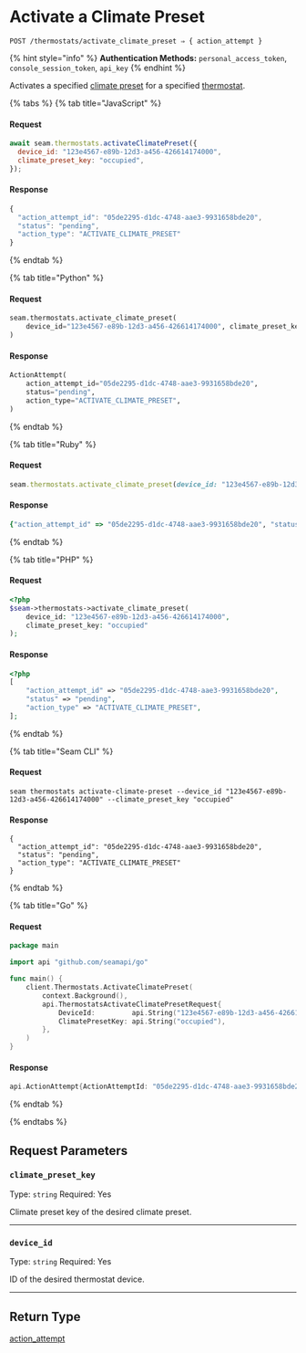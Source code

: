# Activate a Climate Preset

```
POST /thermostats/activate_climate_preset ⇒ { action_attempt }
```

{% hint style="info" %}
**Authentication Methods:** `personal_access_token`, `console_session_token`, `api_key`
{% endhint %}

Activates a specified [climate preset](../../capability-guides/thermostats/creating-and-managing-climate-presets/README.md) for a specified [thermostat](https://docs.seam.co/latest/capability-guides/thermostats).

{% tabs %}
{% tab title="JavaScript" %}
#### Request

```javascript
await seam.thermostats.activateClimatePreset({
  device_id: "123e4567-e89b-12d3-a456-426614174000",
  climate_preset_key: "occupied",
});
```

#### Response

```javascript
{
  "action_attempt_id": "05de2295-d1dc-4748-aae3-9931658bde20",
  "status": "pending",
  "action_type": "ACTIVATE_CLIMATE_PRESET"
}
```
{% endtab %}

{% tab title="Python" %}
#### Request

```python
seam.thermostats.activate_climate_preset(
    device_id="123e4567-e89b-12d3-a456-426614174000", climate_preset_key="occupied"
)
```

#### Response

```python
ActionAttempt(
    action_attempt_id="05de2295-d1dc-4748-aae3-9931658bde20",
    status="pending",
    action_type="ACTIVATE_CLIMATE_PRESET",
)
```
{% endtab %}

{% tab title="Ruby" %}
#### Request

```ruby
seam.thermostats.activate_climate_preset(device_id: "123e4567-e89b-12d3-a456-426614174000", climate_preset_key: "occupied")
```

#### Response

```ruby
{"action_attempt_id" => "05de2295-d1dc-4748-aae3-9931658bde20", "status" => "pending", "action_type" => "ACTIVATE_CLIMATE_PRESET"}
```
{% endtab %}

{% tab title="PHP" %}
#### Request

```php
<?php
$seam->thermostats->activate_climate_preset(
    device_id: "123e4567-e89b-12d3-a456-426614174000",
    climate_preset_key: "occupied"
);
```

#### Response

```php
<?php
[
    "action_attempt_id" => "05de2295-d1dc-4748-aae3-9931658bde20",
    "status" => "pending",
    "action_type" => "ACTIVATE_CLIMATE_PRESET",
];
```
{% endtab %}

{% tab title="Seam CLI" %}
#### Request

```seam_cli
seam thermostats activate-climate-preset --device_id "123e4567-e89b-12d3-a456-426614174000" --climate_preset_key "occupied"
```

#### Response

```seam_cli
{
  "action_attempt_id": "05de2295-d1dc-4748-aae3-9931658bde20",
  "status": "pending",
  "action_type": "ACTIVATE_CLIMATE_PRESET"
}
```
{% endtab %}

{% tab title="Go" %}
#### Request

```go
package main

import api "github.com/seamapi/go"

func main() {
	client.Thermostats.ActivateClimatePreset(
		context.Background(),
		api.ThermostatsActivateClimatePresetRequest{
			DeviceId:         api.String("123e4567-e89b-12d3-a456-426614174000"),
			ClimatePresetKey: api.String("occupied"),
		},
	)
}
```

#### Response

```go
api.ActionAttempt{ActionAttemptId: "05de2295-d1dc-4748-aae3-9931658bde20", Status: "pending", ActionType: "ACTIVATE_CLIMATE_PRESET"}
```
{% endtab %}

{% endtabs %}

## Request Parameters

### `climate_preset_key`

Type: `string`
Required: Yes

Climate preset key of the desired climate preset.

***

### `device_id`

Type: `string`
Required: Yes

ID of the desired thermostat device.

***

## Return Type

[action\_attempt](./)
